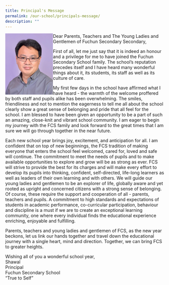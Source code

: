 ```yaml
---
title: Principal's Message
permalink: /our-school/principals-message/
description: ""
---
```

<img style="width: 30%;" src="/images/principal.jpg" align="left">
<p>Dear Parents, Teachers and The Young Ladies and Gentlemen of Fuchun Secondary Secondary,&nbsp;</p>
<p>First of all, let me just say that it is indeed an honour and a privilege for me to have joined the Fuchun Secondary School family. The school’s reputation precedes itself and I have heard many wonderful things about it, its students, its staff as well as its culture of care.&nbsp;</p>
<p>My first few days in the school have affirmed what I have heard - the warmth of the welcome proffered by both staff and pupils alike has been overwhelming. The smiles, friendliness and not to mention the eagerness to tell me all about the school clearly show a great sense of belonging and pride that all feel for the school. I am blessed to have been given an opportunity to be a part of such an amazing, close-knit and vibrant school community. I am eager to begin my journey with the FCS family and look forward to the great times that I am sure we will go through together in the near future.&nbsp;</p>
<p>Each new school year brings joy, excitement, and anticipation for all. I am confident that on top of new beginnings, the FCS tradition of making everyone that enters the school feel welcomed, cared for, loved and safe will continue. The commitment to meet the needs of pupils and to make available opportunities to explore and grow will be as strong as ever. FCS will strive to provide the best for its charges and will make every effort to develop its pupils into thinking, confident, self-directed, life-long learners as well as leaders of their own learning and with others. We will guide our young ladies and gentlemen to be an explorer of life, globally aware and yet rooted as upright and concerned citizens with a strong sense of belonging. Of course, these require the support and cooperation of all - parents, teachers and pupils. A commitment to high standards and expectations of students in academic performance, co-curricular participation, behaviour and discipline is a must if we are to create an exceptional learning community, one where every individual finds the educational experience enriching, enjoyable and fulfilling.</p>
<p>Parents, teachers and young ladies and gentlemen of FCS, as the new year beckons, let us link our hands together and travel down the educational journey with a single heart, mind and direction. Together, we can bring FCS to greater heights.&nbsp;</p>
<p>Wishing all of you a wonderful school year,<br>Shawal<br>Principal<br>Fuchun Secondary School<br>“True to Self”</p>